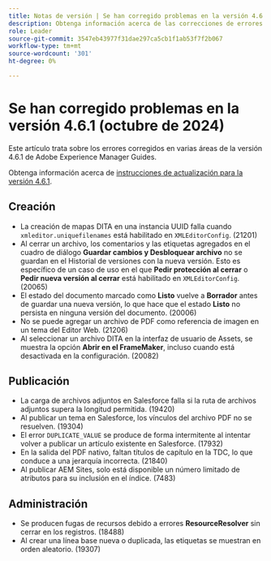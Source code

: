 ```yaml
---
title: Notas de versión | Se han corregido problemas en la versión 4.6.1 de Adobe Experience Manager Guides
description: Obtenga información acerca de las correcciones de errores en la versión 4.6.1 de Adobe Experience Manager Guides
role: Leader
source-git-commit: 3547eb43977f31dae297ca5cb1f1ab53f7f2b067
workflow-type: tm+mt
source-wordcount: '301'
ht-degree: 0%

---
```



# Se han corregido problemas en la versión 4.6.1 (octubre de 2024)


Este artículo trata sobre los errores corregidos en varias áreas de la versión 4.6.1 de Adobe Experience Manager Guides.

Obtenga información acerca de [instrucciones de actualización para la versión 4.6.1](upgrade-instructions-4-6-1.md).

## Creación

- La creación de mapas DITA en una instancia UUID falla cuando `xmleditor.uniquefilenames` está habilitado en `XMLEditorConfig`. (21201)
- Al cerrar un archivo, los comentarios y las etiquetas agregados en el cuadro de diálogo **Guardar cambios y Desbloquear archivo** no se guardan en el Historial de versiones con la nueva versión. Esto es específico de un caso de uso en el que **Pedir protección al cerrar** o **Pedir nueva versión al cerrar** está habilitado en `XMLEditorConfig`. (20065)
- El estado del documento marcado como **Listo** vuelve a **Borrador** antes de guardar una nueva versión, lo que hace que el estado **Listo** no persista en ninguna versión del documento. (20006)
- No se puede agregar un archivo de PDF como referencia de imagen en un tema del Editor Web. (21206)
- Al seleccionar un archivo DITA en la interfaz de usuario de Assets, se muestra la opción **Abrir en el FrameMaker**, incluso cuando está desactivada en la configuración. (20082)


## Publicación

- La carga de archivos adjuntos en Salesforce falla si la ruta de archivos adjuntos supera la longitud permitida. (19420)
- Al publicar un tema en Salesforce, los vínculos del archivo PDF no se resuelven. (19304)
- El error `DUPLICATE_VALUE` se produce de forma intermitente al intentar volver a publicar un artículo existente en Salesforce. (17932)
- En la salida del PDF nativo, faltan títulos de capítulo en la TDC, lo que conduce a una jerarquía incorrecta. (21840)
- Al publicar AEM Sites, solo está disponible un número limitado de atributos para su inclusión en el índice. (7483)

## Administración

- Se producen fugas de recursos debido a errores **ResourceResolver** sin cerrar en los registros. (18488)
- Al crear una línea base nueva o duplicada, las etiquetas se muestran en orden aleatorio. (19307)









